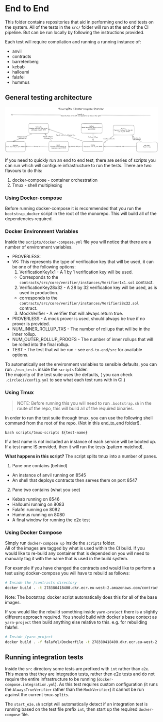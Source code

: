 # End to End

This folder contains repositories that aid in performing end to end tests on the system. All of the tests in the `src/` folder will run at the end of the CI pipeline. But can be run locally by following the instructions provided.

Each test will require compilation and running a running instance of:

- anvil
- contracts
- barretenberg
- kebab
- halloumi
- falafel
- hummus

## General testing architecture

![test-diagram](./media/e2e-overview.png)

If you need to quickly run an end to end test, there are series of scripts you can run which will configure infrastructure to run the tests. There are two flavours to do this:

1. docker-compose - container orchestration
2. Tmux - shell multiplexing

### Using Docker-compose

Before running docker-compose it is recommended that you run the `bootstrap_docker` script in the root of the monorepo. This will build all of the dependencies required.

### Docker Environment Variables

Inside the `scripts/docker-compose.yml` file you will notice that there are a number of environment variables.

- PROVERLESS:
- VK: This represents the type of verification key that will be used, it can be one of the following options:
  1. VerificationKey1x1 - A 1 by 1 verification key will be used.
  - Corresponds to the `contracts/src/core/verifier/instances/Verifier1x1.sol` contract.
  2. VerificationKey28x32 - A 28 by 32 verification key will be used, as is used in production.
  - corresponds to the `contracts/src/core/verifier/instances/Verifier28x32.sol` contract.
  3. MockVerifier - A verifier that will always return true.
- PROVERLESS - A mock prover is used, should always be true if no prover is provided.
- NUM_INNER_ROLLUP_TXS - The number of rollups that will be in the inner rollup.
- NUM_OUTER_ROLLUP_PROOFS - The number of inner rollups that will be rolled into the final rollup.
- TEST - The test that wil be run - see `end-to-end/src` for available options.

To automatically set the environment variables to sensible defaults, you can run `./run_tests` inside the `scripts` folder.  
The majority of the test suite uses the defaults, ( you can check `.circleci/config.yml` to see what each test runs with in CI.)

### Using Tmux

> NOTE: Before running this you will need to run `.bootstrap.sh` in the route of the repo, this will build all of the required binaries.

In order to run the test suite through tmux, you can use the following shell command from the root of the repo. (Not in this end_to_end folder!).

```shell
bash scripts/tmux-scripts ${test-name}
```

If a test name is not included an instance of each service will be booted up.  
If a test name IS provided, then it will run the tests (pattern matched).

**What happens in this script?**
The script splits tmux into a number of panes.

1. Pane one contains (behind)

- An instance of anvil running on 8545
- An shell that deploys contracts then serves them on port 8547

2. Pane two contains (what you see)

- Kebab running on 8546
- Halloumi running on 8083
- Falafel running on 8082
- Hummus running on 8080
- A final window for running the e2e test

### Using Docker Compose

Simply run `docker-compose up` inside the `scripts` folder.  
All of the images are tagged by what is used within the CI build. If you would like to re-build any container that is depended on you will need to manually tag it with the name that is used in the build system.

For example if you have changed the contracts and would like to perform a test using docker-compose you will have to rebuild as follows:

```bash
# Inside the /contracts directory
docker build . -t 278380418400.dkr.ecr.eu-west-2.amazonaws.com/contracts
```

Note: The bootstrap_docker script automatically does this for all of the base images.

If you would like the rebuild something inside `yarn-project` there is a slightly different approach required. You should build with docker's base context as `yarn-project` then build anything else relative to this. e.g. for rebuilding falafel.

```bash
# Inside /yarn-project
docker build . -f falafel/Dockerfile -t 278380418400.dkr.ecr.eu-west-2.amazonaws.com/falafel
```

## Running integration tests

Inside the `src` directory some tests are prefixed with `int` rather than `e2e`. This means that they are integration tests, rather then e2e tests and do not require the entire infrastructure to be running (`docker-compose.integration.yml`). As this test requires custom configuration (it runs the `AlwaysTrueVerifier` rather than the `MockVerifier`) it cannot be run against the current `tmux-splits`.

The `start_e2e.sh` script will automatically detect if an integration test is running based on the test file prefix `int`, then start up the required `docker-compose` file.
